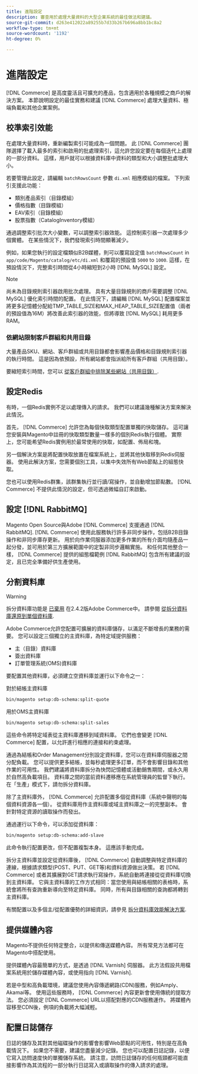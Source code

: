 ```yaml
---
title: 進階設定
description: 審查用於處理大量資料的大型企業系統的最佳做法和建議。
source-git-commit: d263e412022a89255b7d33b267b696a8bb1bc8a2
workflow-type: tm+mt
source-wordcount: '1192'
ht-degree: 0%

---
```



# 進階設定

[!DNL Commerce] 是高度靈活且可擴充的產品，包含適用於各種規模之商戶的解決方案。 本節說明設定的最佳實務和建議 [!DNL Commerce] 處理大量資料、極端負載和其他企業案例。

## 校準索引效能

在處理大量資料時，重新編製索引可能成為一個問題。 此 [!DNL Commerce] 團隊選擇了載入最多的索引和啟用的批處理索引，這允許您設定要在每個迭代上處理的一部分資料。 這樣，用戶就可以根據資料庫中資料的類型和大小調整批處理大小。

若要管理此設定，請編輯 `batchRowsCount` 參數 `di.xml` 相應模組的檔案。 下列索引支援此功能：

* 類別產品索引（目錄模組）
* 價格指數（目錄模組）
* EAV索引（目錄模組）
* 股票指數（CatalogInventory模組）

通過調整索引批次大小變數，可以調整索引器效能。 這控制索引器一次處理多少個實體。 在某些情況下，我們發現索引時間顯著減少。

例如，如果您執行的設定檔類似B2B媒體，則可以覆寫設定值 `batchRowsCount` in `app/code/Magento/catalog/etc/di.xml` 和覆寫的預設值 `5000` to `1000`. 這樣，在預設情況下，完整索引時間從4小時縮短到2小時 [!DNL MySQL] 設定。

>[!NOTE]
>
>尚未為目錄規則索引器啟用批次處理。 具有大量目錄規則的商戶需要調整 [!DNL MySQL] 優化索引時間的配置。 在此情況下，請編輯 [!DNL MySQL] 配置檔案並將更多記憶體分配給TMP_TABLE_SIZE和MAX_HEAP_TABLE_SIZE配置值（兩者的預設值為16M）將改善此索引器的效能，但將導致 [!DNL MySQL] 耗用更多RAM。

### 依網站限制客戶群組和共用目錄

大量產品SKU、網站、客戶群組或共用目錄都會影響產品價格和目錄規則索引器的執行時間。 這是因為依預設，所有網站都會指派給所有客戶群組（共用目錄）。

要縮短索引時間，您可以 [從客戶群組中排除某些網站（共用目錄）](https://developer.adobe.com/commerce/php/development/components/indexing/optimization/#customer-group-limitations-by-websites).

## 設定Redis

有時，一個Redis實例不足以處理傳入的請求。 我們可以建議幾種解決方案來解決此情況。

首先， [!DNL Commerce] 允許您為每個快取類型配置單獨的快取儲存。 這可讓您安裝與Magento中註冊的快取類型數量一樣多的個別Redis執行個體。 實際上，您可能希望Redis實例用於最常使用的快取，如配置、佈局和塊。

另一個解決方案是將配置快取放置在檔案系統上，並將其他快取移到Redis伺服器。 使用此解決方案，您需要個別工具，以集中失效所有Web節點上的組態快取。

您也可以使用Redis群集，該群集執行並行讀/寫操作，並自動增加節點數。 [!DNL Commerce] 不提供此情況的設定，但可透過微幅自訂來啟動。

## 設定 [!DNL RabbitMQ]

Magento Open Source與Adobe [!DNL Commerce] 支援通過 [!DNL RabbitMQ]. [!DNL Commerce] 使用此服務執行許多非同步操作，包括B2B目錄操作和非同步庫存更新。 用於向作業伺服器添加更多作業的所有介面均隨產品一起分發，並可用於第三方擴展範圍中的定製非同步邏輯實施。 和任何其他整合一樣， [!DNL Commerce] 提供的組態檔範例 [!DNL RabbitMQ] 包含所有建議的設定，且已完全準備好供生產使用。

## 分割資料庫

>[!WARNING]
>
>拆分資料庫功能是 [已棄用](https://community.magento.com/t5/Magento-DevBlog/Deprecation-of-Split-Database-in-Magento-Commerce/ba-p/465187) 在2.4.2版Adobe Commerce中。 請參閱 [從拆分資料庫還原到單個資料庫](../configuration/storage/revert-split-database.md).

Adobe Commerce允許您配置可擴展的資料庫儲存，以滿足不斷增長的業務的需要。 您可以設定三個獨立的主資料庫，為特定域提供服務：

* 主（目錄）資料庫
* 簽出資料庫
* 訂單管理系統(OMS)資料庫

要配置其他資料庫，必須建立空資料庫並運行以下命令之一：

對於結帳主資料庫

```bash
bin/magento setup:db-schema:split-quote
```

用於OMS主資料庫

```bash
bin/magento setup:db-schema:split-sales
```

這些命令將特定域表從主資料庫遷移到域資料庫。 它們也會變更 [!DNL Commerce] 配置，以允許進行相應的連接和約束處理。

通過為結帳和Order Management分別設定資料庫，您可以在資料庫伺服器之間分配負載。 您可以提供更多結帳，並每秒處理更多訂單，而不會影響目錄和其他作業的可用性。 我們建議將資料庫拆分為快閃記憶體或活動銷售期間，或永久用於自然高負載項目。 資料庫之間的當前資料遷移應在系統管理員的監督下執行。  在「生產」模式下，請勿拆分資料庫。

除了主資料庫外， [!DNL Commerce] 允許配置多個從資料庫（系統中聲明的每個資料資源各一個）。 從資料庫用作主資料庫或域主資料庫之一的完整副本。 會針對特定資源的讀取操作而發出。

通過運行以下命令，可以添加從資料庫：

```bash
bin/magento setup:db-schema:add-slave
```

此命令執行配置更改，但不配置複製本身。 這應該手動完成。

拆分主資料庫並設定從資料庫後， [!DNL Commerce] 自動調整與特定資料庫的連線，根據請求類型(POST、PUT、GET等)和資料資源做出決策。 若 [!DNL Commerce] 或者其擴展對GET請求執行寫操作，系統自動將連接從從資料庫切換到主資料庫。 它與主資料庫的工作方式相同：當您使用與結帳相關的表格時，系統會將所有查詢重新導向至特定資料庫。 同時，所有與目錄相關的查詢都將轉到主資料庫。

有關配置以及多個主/從配置優勢的詳細資訊，請參見
[拆分資料庫效能解決方案](../configuration/storage/multi-master.md).

## 提供媒體內容

Magento不提供任何特定整合，以提供和傳送媒體內容。 所有常見方法都可在Magento中搭配使用。

提供媒體內容最簡單的方式，是透過 [!DNL Varnish] 伺服器。 此方法假設共用檔案系統用於儲存媒體內容，或使用指向 [!DNL Varnish].

若是中型和高負載環境，建議您使用內容傳遞網路(CDN)服務，例如Amply、Akamai等。 使用這些服務時， [!DNL Commerce] 內容更新會使用傳統的提取方法。 您必須設定 [!DNL Commerce] URL以搭配對應的CDN服務運作。 將媒體內容移至CDN後，例項的負載將大幅減輕。

## 配置日誌儲存

日誌的儲存及其對其他磁碟操作的影響會影響Web節點的可用性，特別是在高負載情況下。 如果您不需要，建議您盡量減少記錄。 您也可以配置日誌記錄，以便它寫入訪問速度快的單獨儲存系統。 請注意，訪問日誌儲存的任何瓶頸都可能直接影響作為其流程的一部分執行日誌寫入或讀取操作的傳入請求的處理。
